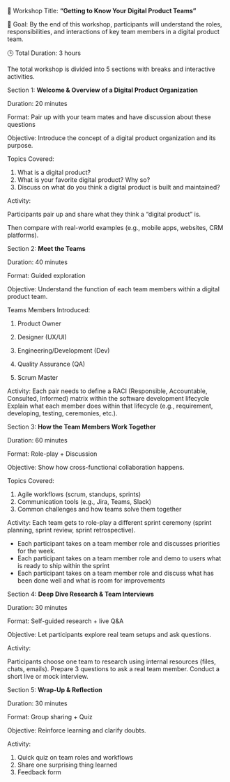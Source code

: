 🧭 Workshop Title: **“Getting to Know Your Digital Product Teams”**


🎯 Goal:
By the end of this workshop, participants will understand the roles, responsibilities, and interactions of key team members in a digital product team.


🕒 Total Duration: 3 hours

The total workshop is divided into 5 sections with breaks and interactive activities.


Section 1: **Welcome & Overview of a Digital Product Organization**

Duration: 20 minutes

Format: Pair up with your team mates and have discussion about these questions

Objective: Introduce the concept of a digital product organization and its purpose.

Topics Covered:

1. What is a digital product?
2. What is your favorite digital product? Why so? 
3. Discuss on what do you think a digital product is built and maintained?
   
Activity:

Participants pair up and share what they think a “digital product” is. 

Then compare with real-world examples (e.g., mobile apps, websites, CRM platforms).


Section 2: **Meet the Teams**

Duration: 40 minutes

Format: Guided exploration 

Objective: Understand the function of each team members within a digital product team.


Teams Members Introduced:

1. Product Owner 

2. Designer (UX/UI) 

3. Engineering/Development (Dev)

4. Quality Assurance (QA)

5. Scrum Master

Activity:
Each pair needs to define a RACI (Responsible, Accountable, Consulted, Informed) matrix within the software development lifecycle
Explain what each member does within that lifecycle (e.g., requirement, developing, testing, ceremonies, etc.).

Section 3: **How the Team Members Work Together**

Duration: 60 minutes

Format: Role-play + Discussion

Objective: Show how cross-functional collaboration happens.

Topics Covered:

1. Agile workflows (scrum, standups, sprints)
2. Communication tools (e.g., Jira, Teams, Slack)
3. Common challenges and how teams solve them together

Activity:
Each team gets to role-play a different sprint ceremony (sprint planning, sprint review, sprint retrospective). 
- Each participant takes on a team member role and discusses priorities for the week.
- Each participant takes on a team member role and demo to users what is ready to ship within the sprint
- Each participant takes on a team member role and discuss what has been done well and what is room for improvements

Section 4: **Deep Dive Research & Team Interviews**

Duration: 30 minutes

Format: Self-guided research + live Q&A

Objective: Let participants explore real team setups and ask questions.

Activity:

Participants choose one team to research using internal resources (files, chats, emails).
Prepare 3 questions to ask a real team member.
Conduct a short live or mock interview.

Section 5: **Wrap-Up & Reflection**

Duration: 30 minutes

Format: Group sharing + Quiz

Objective: Reinforce learning and clarify doubts.


Activity:

1. Quick quiz on team roles and workflows
2. Share one surprising thing learned
3. Feedback form

